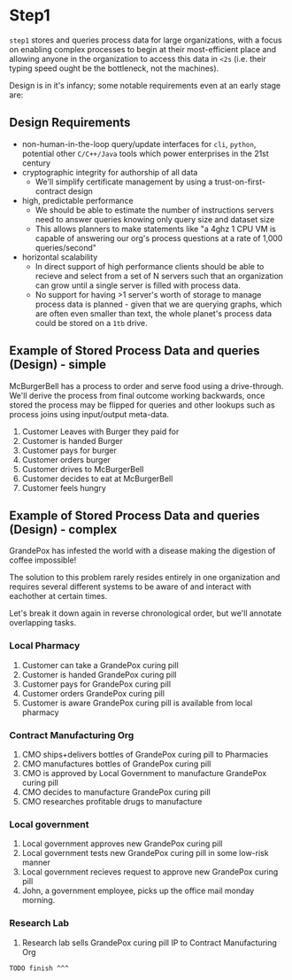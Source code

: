 
# Step1

`step1` stores and queries process data for large organizations, with a focus on
enabling complex processes to begin at their most-efficient place and allowing anyone in the
organization to access this data in `<2s` (i.e. their typing speed ought be the bottleneck, not the machines).

Design is in it's infancy; some notable requirements even at an early stage are:

## Design Requirements

 - non-human-in-the-loop query/update interfaces for `cli`, `python`, potential other `C/C++/Java` tools which power enterprises in the 21st century
 - cryptographic integrity for authorship of all data
    - We'll simplify certificate management by using a trust-on-first-contract design
 - high, predictable performance
    - We should be able to estimate the number of instructions servers need to answer queries knowing only query size and dataset size
    - This allows planners to make statements like "a 4ghz 1 CPU VM is capable of answering our org's process questions at a rate of 1,000 queries/second"
 - horizontal scalability
    - In direct support of high performance clients should be able to recieve and select from a set of N servers such that an organization can grow until a single server is filled with process data.
    - No support for having >1 server's worth of storage to manage process data is planned - given that we are querying graphs, which are often even smaller than text, the whole planet's process data could be stored on a `1tb` drive.



## Example of Stored Process Data and queries (Design) - simple

McBurgerBell has a process to order and serve food using a drive-through. We'll derive the process from final outcome working backwards,
once stored the process may be flipped for queries and other lookups such as process joins using input/output meta-data.

1. Customer Leaves with Burger they paid for
2. Customer is handed Burger
3. Customer pays for burger
4. Customer orders burger
5. Customer drives to McBurgerBell
6. Customer decides to eat at McBurgerBell
7. Customer feels hungry

## Example of Stored Process Data and queries (Design) - complex

GrandePox has infested the world with a disease making the digestion of coffee impossible!

The solution to this problem rarely resides entirely in one organization and
requires several different systems to be aware of and interact with eachother at certain times.

Let's break it down again in reverse chronological order, but we'll annotate overlapping tasks.

### Local Pharmacy

1. Customer can take a GrandePox curing pill
2. Customer is handed GrandePox curing pill
3. Customer pays for GrandePox curing pill
4. Customer orders GrandePox curing pill
5. Customer is aware GrandePox curing pill is available from local pharmacy

### Contract Manufacturing Org

1. CMO ships+delivers bottles of GrandePox curing pill to Pharmacies
2. CMO manufactures bottles of GrandePox curing pill
3. CMO is approved by Local Government to manufacture GrandePox curing pill
4. CMO decides to manufacture GrandePox curing pill
5. CMO researches profitable drugs to manufacture

### Local government

1. Local government approves new GrandePox curing pill
2. Local government tests new GrandePox curing pill in some low-risk manner
3. Local government recieves request to approve new GrandePox curing pill
4. John, a government employee, picks up the office mail monday morning.

### Research Lab

1. Research lab sells GrandePox curing pill IP to Contract Manufacturing Org


`TODO finish ^^^`






